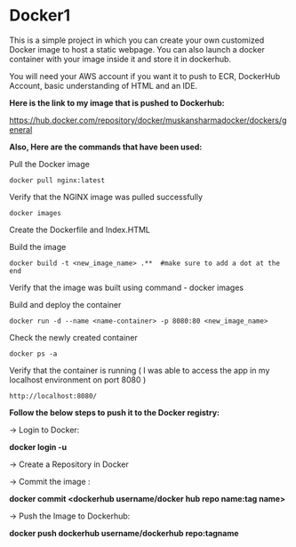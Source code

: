 # Docker1
This is a simple project in which you can create your own customized Docker image to host a static webpage. You can also launch a docker container with your image inside it and store it in dockerhub.


You will need your AWS account if you want it to push to ECR, DockerHub Account, basic understanding of HTML and an IDE. 


**Here is the link to my image that is pushed to Dockerhub:**

https://hub.docker.com/repository/docker/muskansharmadocker/dockers/general


**Also, Here are the commands that have been used:**


Pull the Docker image

	docker pull nginx:latest


Verify that the NGINX image was pulled successfully

   	docker images


Create the Dockerfile and Index.HTML


Build the image

	docker build -t <new_image_name> .**  #make sure to add a dot at the end


Verify that the image was built using command - docker images


Build and deploy the container

	docker run -d --name <name-container> -p 8080:80 <new_image_name>


Check the newly created container 
   
   	docker ps -a


Verify that the container is running ( I was able to access the app in my localhost environment on port 8080 ) 	

   	http://localhost:8080/


**Follow the below steps to push it to the Docker registry:**


-> Login to Docker: 

   **docker login -u <docker username>** 


-> Create a Repository in Docker


-> Commit the image :

   **docker commit <container id> <dockerhub username/docker hub repo name:tag name>**


-> Push the Image to Dockerhub:

   **docker push dockerhub username/dockerhub repo:tagname**


	
